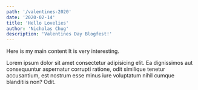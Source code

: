 ```yaml
---
path: '/valentines-2020'
date: '2020-02-14'
title: 'Hello Lovelies'
author: 'Nicholas Chug'
description: 'Valentines Day Blogfest!'
---
```


Here is my main content
It is very interesting.

Lorem ipsum dolor sit amet consectetur adipisicing elit. Ea dignissimos
aut consequuntur aspernatur corrupti ratione, odit similique tenetur
accusantium, est nostrum esse minus iure voluptatum nihil cumque
blanditiis non? Odit.